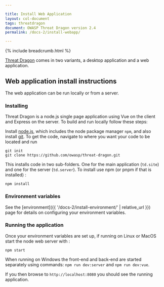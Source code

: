 ```yaml
---

title: Install Web Application
layout: col-document
tags: threatdragon
document: OWASP Threat Dragon version 2.4
permalink: /docs-2/install-webapp/

---
```


{% include breadcrumb.html %}

[Threat Dragon](http://owasp.org/www-project-threat-dragon) comes in two variants,
a desktop application and a web application.

## Web application install instructions

The web application can be run locally or from a server.

### Installing

Threat Dragon is a node.js single page application using Vue on the client and Express on the server.
To build and run locally follow these steps:

Install [node.js][download], which includes the node package manager `npm`,
and also install [git](https://git-scm.com/downloads).
To get the code, navigate to where you want your code to be located and run

```text
git init
git clone https://github.com/owasp/threat-dragon.git
```

This installs code in two sub-folders. One for the main application (`td.site`) and one for the server (`td.server`).
To install use npm (or pnpm if that is installed) :

`npm install`

### Environment variables

See the [environment]({{ '/docs-2/install-environment/' | relative_url }}) page
for details on configuring your environment variables.

### Running the application

Once your environment variables are set up, if running on Linux or MacOS start the node web server with :

`npm start`

When running on Windows the front-end and back-end are started separately using commands:
`npm run dev:server` and `npm run dev:vue`.

If you then browse to `http://localhost:8080` you should see the running application.

[download]: https://nodejs.org/en/download/package-manager

